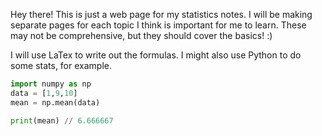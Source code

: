 Hey there! This is just a web page for my statistics notes. I will be making separate pages for each topic I think is important for me to learn. These may not be comprehensive, but they should cover the basics! :)

I will use LaTex to write out the formulas. I might also use Python to do some stats, for example. 


```python
import numpy as np
data = [1,9,10]
mean = np.mean(data)

print(mean) // 6.666667
```

